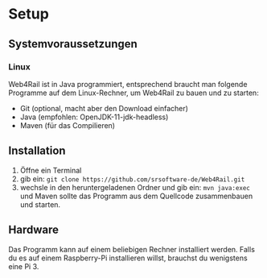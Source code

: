 # Setup

## Systemvoraussetzungen

### Linux

Web4Rail ist in Java programmiert, entsprechend braucht man folgende Programme auf dem Linux-Rechner, um Web4Rail zu bauen und zu starten:

* Git (optional, macht aber den Download einfacher)
* Java (empfohlen: OpenJDK-11-jdk-headless)
* Maven (für das Compilieren)

## Installation

1. Öffne ein Terminal
2. gib ein: `git clone https://github.com/srsoftware-de/Web4Rail.git`
3. wechsle in den heruntergeladenen Ordner und gib ein: `mvn java:exec` und Maven sollte das Programm aus dem Quellcode zusammenbauen und starten.

## Hardware

Das Programm kann auf einem beliebigen Rechner installiert werden. Falls du es auf einem Raspberry-Pi installieren willst, brauchst du wenigstens eine Pi 3.